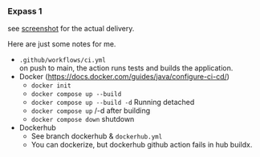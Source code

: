 ### Expass 1
see [screenshot](screenshots/expass1/Screenshot%202025-08-29%20172414.png) for the actual delivery.

Here are just some notes for me.
- `.github/workflows/ci.yml`  
  on push to main, the action runs tests and builds the application.
- Docker (https://docs.docker.com/guides/java/configure-ci-cd/)
    - `docker init`
    - `docker compose up --build`
    - `docker compose up --build -d` Running detached
    - `docker compose up` /-d after building
    - `docker compose down` shutdown
- Dockerhub
    - See branch dockerhub & `dockerhub.yml`
    - You can dockerize, but dockerhub github action fails in hub buildx.
